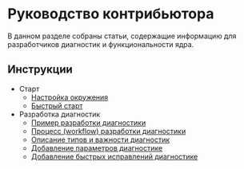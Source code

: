 # Руководство контрибьютора

В данном разделе собраны статьи, содержащие информацию для разработчиков диагностик и функциональности ядра.

## Инструкции

- Старт
  - [Настройка окружения](EnvironmentSetting.md)
  - [Быстрый старт](FastStart.md)
- Разработка диагностик
  - [Пример разработки диагностики](DiagnosticExample.md)
  - [Процесс (workflow) разработки диагностики](DiagnosticDevWorkFlow.md)
  - [Описание типов и важности диагностик](DiagnosticTypeAndSeverity.md)
  - [Добавление параметров диагностике](DiagnostcAddSettings.md)
  - [Добавление быстрых исправлений диагностике](DiagnosticQuickFix.md)
